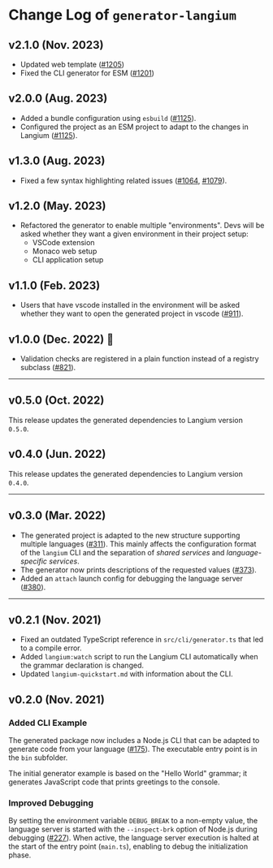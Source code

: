 # Change Log of `generator-langium`

## v2.1.0 (Nov. 2023)

* Updated web template ([#1205](https://github.com/eclipse-langium/langium/pull/1205))
* Fixed the CLI generator for ESM ([#1201](https://github.com/eclipse-langium/langium/pull/1201))

## v2.0.0 (Aug. 2023)

* Added a bundle configuration using `esbuild` ([#1125](https://github.com/eclipse-langium/langium/pull/1125)).
* Configured the project as an ESM project to adapt to the changes in Langium ([#1125](https://github.com/eclipse-langium/langium/pull/1125)).

## v1.3.0 (Aug. 2023)

* Fixed a few syntax highlighting related issues ([#1064](https://github.com/eclipse-langium/langium/pull/1064), [#1079](https://github.com/eclipse-langium/langium/pull/1079)).

## v1.2.0 (May. 2023)

* Refactored the generator to enable multiple "environments". Devs will be asked whether they want a given environment in their project setup:
    * VSCode extension
    * Monaco web setup
    * CLI application setup

## v1.1.0 (Feb. 2023)

* Users that have vscode installed in the environment will be asked whether they want to open the generated project in vscode ([#911](https://github.com/eclipse-langium/langium/pull/911)).

## v1.0.0 (Dec. 2022) 🎉

 * Validation checks are registered in a plain function instead of a registry subclass ([#821](https://github.com/eclipse-langium/langium/pull/821)).

---

## v0.5.0 (Oct. 2022)

This release updates the generated dependencies to Langium version `0.5.0`.

## v0.4.0 (Jun. 2022)

This release updates the generated dependencies to Langium version `0.4.0`.

---

## v0.3.0 (Mar. 2022)

 * The generated project is adapted to the new structure supporting multiple languages ([#311](https://github.com/eclipse-langium/langium/pull/311)). This mainly affects the configuration format of the `langium` CLI and the separation of _shared services_ and _language-specific services_.
 * The generator now prints descriptions of the requested values ([#373](https://github.com/eclipse-langium/langium/pull/373)).
 * Added an `attach` launch config for debugging the language server ([#380](https://github.com/eclipse-langium/langium/pull/380)).

---

## v0.2.1 (Nov. 2021)

 * Fixed an outdated TypeScript reference in `src/cli/generator.ts` that led to a compile error.
 * Added `langium:watch` script to run the Langium CLI automatically when the grammar declaration is changed.
 * Updated `langium-quickstart.md` with information about the CLI.

## v0.2.0 (Nov. 2021)

### Added CLI Example

The generated package now includes a Node.js CLI that can be adapted to generate code from your language ([#175](https://github.com/eclipse-langium/langium/pull/175)). The executable entry point is in the `bin` subfolder.

The initial generator example is based on the "Hello World" grammar; it generates JavaScript code that prints greetings to the console.

### Improved Debugging

 By setting the environment variable `DEBUG_BREAK` to a non-empty value, the language server is started with the `--inspect-brk` option of Node.js during debugging ([#227](https://github.com/eclipse-langium/langium/pull/227)). When active, the language server execution is halted at the start of the entry point (`main.ts`), enabling to debug the initialization phase.
